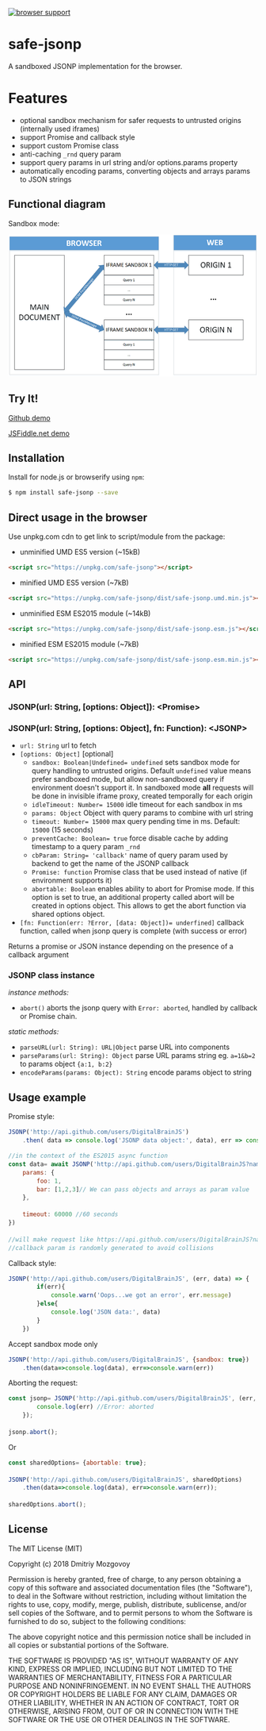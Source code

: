 [![browser support](https://ci.testling.com/DigitalBrainJS/safe-jsonp.png)
](https://ci.testling.com/DigitalBrainJS/safe-jsonp)
# safe-jsonp 


A sandboxed JSONP implementation for the browser.

# Features
- optional sandbox mechanism for safer requests to untrusted origins (internally used iframes)
- support Promise and callback style
- support custom Promise class
- anti-caching `_rnd` query param
- support query params in url string and/or options.params property
- automatically encoding params, converting objects and arrays params to JSON strings  

## Functional diagram
Sandbox mode: 

![Sandbox functional diagram](https://github.com/DigitalBrainJS/safe-jsonp/raw/master/public/safe-jsonp.png)

## Try It!
[Github demo](http://htmlpreview.github.io/?https://github.com/DigitalBrainJS/safe-jsonp/blob/master/public/index.html)

[JSFiddle.net demo](https://jsfiddle.net/DigitalBrain/ugz5qn0r/10/)

## Installation

Install for node.js or browserify using `npm`:

``` bash
$ npm install safe-jsonp --save
```

## Direct usage in the browser
Use unpkg.com cdn to get link to script/module from the package:
- unminified UMD ES5 version (~15kB)
```html
<script src="https://unpkg.com/safe-jsonp"></script>
```
- minified UMD ES5 version (~7kB)
```html
<script src="https://unpkg.com/safe-jsonp/dist/safe-jsonp.umd.min.js"></script>
```
- unminified ESM ES2015 module (~14kB)
```html
<script src="https://unpkg.com/safe-jsonp/dist/safe-jsonp.esm.js"></script>
```
- minified ESM ES2015 module (~7kB)
```html
<script src="https://unpkg.com/safe-jsonp/dist/safe-jsonp.esm.min.js"></script>
```


## API

### JSONP(url: String, [options: Object]): \<Promise>
### JSONP(url: String, [options: Object], fn: Function): \<JSONP>

  - `url: String` url to fetch
  - `[options: Object]` [optional]
      - `sandbox: Boolean|Undefined= undefined` sets sandbox mode for query handling to untrusted origins. 
      Default `undefined` value means prefer sandboxed mode, but allow non-sandboxed query if environment doesn't support it.
      In sandboxed mode **all** requests will be done in invisible iframe proxy, created temporally for each origin 
      - `idleTimeout: Number= 15000` idle timeout for each sandbox in ms
      - `params: Object` Object with query params to combine with url string
      - `timeout: Number= 15000` max query pending time in ms. Default: `15000` (15 seconds)
      - `preventCache: Boolean= true` force disable cache by adding timestamp to a query param `_rnd`
      - `cbParam: String= 'callback'` name of query param used by backend to get the name of the JSONP callback
      - `Promise: function` Promise class that be used instead of native (if environment supports it)  
      - `abortable: Boolean` enables ability to abort for Promise mode. If this option is set to true, 
      an additional property called abort will be created in options object. 
      This allows to get the abort function via shared options object.  
- `[fn: Function(err: ?Error, [data: Object])= underfined]` callback function, called when jsonp query is complete 
(with success or error)

Returns a promise or JSON instance depending on the presence of a callback argument

### JSONP class instance
*instance methods:*
  - `abort()` aborts the jsonp query with `Error: aborted`, handled by callback or Promise chain.

*static methods:*
  - `parseURL(url: String): URL|Object` parse URL into components
  - `parseParams(url: String): Object` parse URL params string eg. `a=1&b=2` to params object `{a:1, b:2}`
  - `encodeParams(params: Object): String` encode params object to string
  
## Usage example
Promise style:
```javascript
JSONP('http://api.github.com/users/DigitalBrainJS')
    .then( data => console.log('JSONP data object:', data), err => console.warn('Oops...we got an error', err.message))
```

```javascript
//in the context of the ES2015 async function
const data= await JSONP('http://api.github.com/users/DigitalBrainJS?name=bla&age=23', {
    params: {
        foo: 1,
        bar: [1,2,3]// We can pass objects and arrays as param value
    },
    
    timeout: 60000 //60 seconds
})

//will make request like https://api.github.com/users/DigitalBrainJS?name=bla&age=23&foo=1&bar=%5B1%2C2%2C3%5D&callback=_jsonpvqz.cb0
//callback param is randomly generated to avoid collisions
```   

Callback style:
```javascript
JSONP('http://api.github.com/users/DigitalBrainJS', (err, data) => {
        if(err){
            console.warn('Oops...we got an error', err.message)
        }else{
            console.log('JSON data:', data)
        }    
    })
```

Accept sandbox mode only
```javascript
JSONP('http://api.github.com/users/DigitalBrainJS', {sandbox: true})
    .then(data=>console.log(data), err=>console.warn(err))

```

Aborting the request:
```javascript
const jsonp= JSONP('http://api.github.com/users/DigitalBrainJS', (err, data) => {
        console.log(err) //Error: aborted  
    });
    
jsonp.abort();
```
Or
```javascript
const sharedOptions= {abortable: true};

JSONP('http://api.github.com/users/DigitalBrainJS', sharedOptions)
    .then(data=>console.log(data), err=>console.warn(err));
    
sharedOptions.abort();
```

## License

The MIT License (MIT)

Copyright (c) 2018 Dmitriy Mozgovoy

Permission is hereby granted, free of charge, to any person obtaining a copy of this software and associated documentation files (the "Software"), to deal in the Software without restriction, including without limitation the rights to use, copy, modify, merge, publish, distribute, sublicense, and/or sell copies of the Software, and to permit persons to whom the Software is furnished to do so, subject to the following conditions:

The above copyright notice and this permission notice shall be included in all copies or substantial portions of the Software.

THE SOFTWARE IS PROVIDED "AS IS", WITHOUT WARRANTY OF ANY KIND, EXPRESS OR IMPLIED, INCLUDING BUT NOT LIMITED TO THE WARRANTIES OF MERCHANTABILITY, FITNESS FOR A PARTICULAR PURPOSE AND NONINFRINGEMENT. IN NO EVENT SHALL THE AUTHORS OR COPYRIGHT HOLDERS BE LIABLE FOR ANY CLAIM, DAMAGES OR OTHER LIABILITY, WHETHER IN AN ACTION OF CONTRACT, TORT OR OTHERWISE, ARISING FROM, OUT OF OR IN CONNECTION WITH THE SOFTWARE OR THE USE OR OTHER DEALINGS IN THE SOFTWARE.